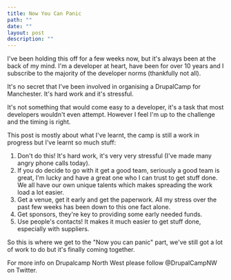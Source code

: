 ```yaml
---
title: Now You Can Panic
path: ""
date: ""
layout: post
description: ""
---
```

I've been holding this off for a few weeks now, but it's always been at the back of my mind. I'm a developer at heart, have been for over 10 years and I subscribe to the majority of the developer norms (thankfully not all). 

It's no secret that I've been involved in organising a DrupalCamp for Manchester. It's hard work and it's stressful.

It's not something that would come easy to a developer, it's a task that most developers wouldn't even attempt. However I feel I'm up to the challenge and the timing is right.

This post is mostly about what I've learnt, the camp is still a work in progress but I've learnt so much stuff:

1. Don't do this! It's hard work, it's very very stressful (I've made many angry phone calls today).
2. If you do decide to go with it get a good team, seriously a good team is great, I'm lucky and have a great one who I can trust to get stuff done. We all have our own unique talents which makes spreading the work load a lot easier.
3. Get a venue, get it early and get the paperwork. All my stress over the past few weeks has been down to this one fact alone.
4. Get sponsors, they're key to providing some early needed funds.
5. Use people's contacts! It makes it much easier to get stuff done, especially with suppliers.

So this is where we get to the "Now you can panic" part, we've still got a lot of work to do but it's finally coming together.

For more info on Drupalcamp North West please follow @DrupalCampNW on Twitter.

